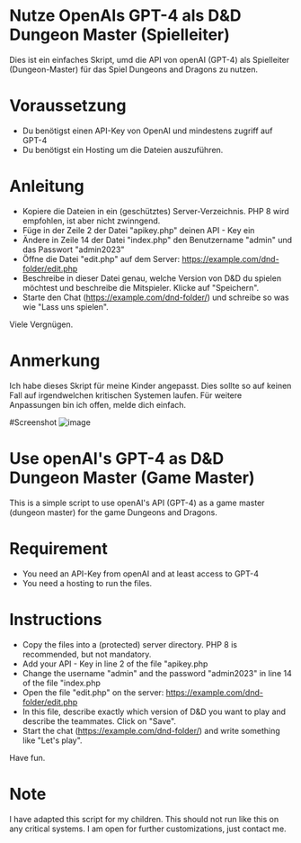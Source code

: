 # Nutze OpenAIs GPT-4 als D&D Dungeon Master (Spielleiter)

Dies ist ein einfaches Skript, umd die API von openAI (GPT-4) als Spielleiter (Dungeon-Master) für das Spiel Dungeons and Dragons zu nutzen.

# Voraussetzung
- Du benötigst einen API-Key von OpenAI und mindestens zugriff auf GPT-4
- Du benötigst ein Hosting um die Dateien auszuführen.

# Anleitung
- Kopiere die Dateien in ein (geschütztes) Server-Verzeichnis. PHP 8 wird empfohlen, ist aber nicht zwinngend.
- Füge in der Zeile 2 der Datei "apikey.php" deinen API - Key ein
- Ändere in Zeile 14 der Datei "index.php" den Benutzername "admin" und das Passwort "admin2023"
- Öffne die Datei "edit.php" auf dem Server: https://example.com/dnd-folder/edit.php
- Beschreibe in dieser Datei genau, welche Version von D&D du spielen möchtest und beschreibe die Mitspieler. Klicke auf "Speichern".
- Starte den Chat (https://example.com/dnd-folder/) und schreibe so was wie "Lass uns spielen".

Viele Vergnügen.

# Anmerkung
Ich habe dieses Skript für meine Kinder angepasst. Dies sollte so auf keinen Fall auf irgendwelchen kritischen Systemen laufen.
Für weitere Anpassungen bin ich offen, melde dich einfach.

#Screenshot
![image](https://github.com/rueetschli/DnD---openAI-dungeons-dragons-Dungeon-Master/assets/8299018/bf37fd13-faaf-4c16-be5a-24ea9b753ebb)


# Use openAI's GPT-4 as D&D Dungeon Master (Game Master)

This is a simple script to use openAI's API (GPT-4) as a game master (dungeon master) for the game Dungeons and Dragons.

# Requirement
- You need an API-Key from openAI and at least access to GPT-4
- You need a hosting to run the files.

# Instructions
- Copy the files into a (protected) server directory. PHP 8 is recommended, but not mandatory.
- Add your API - Key in line 2 of the file "apikey.php
- Change the username "admin" and the password "admin2023" in line 14 of the file "index.php
- Open the file "edit.php" on the server: https://example.com/dnd-folder/edit.php
- In this file, describe exactly which version of D&D you want to play and describe the teammates. Click on "Save".
- Start the chat (https://example.com/dnd-folder/) and write something like "Let's play".

Have fun.

# Note
I have adapted this script for my children. This should not run like this on any critical systems.
I am open for further customizations, just contact me.

